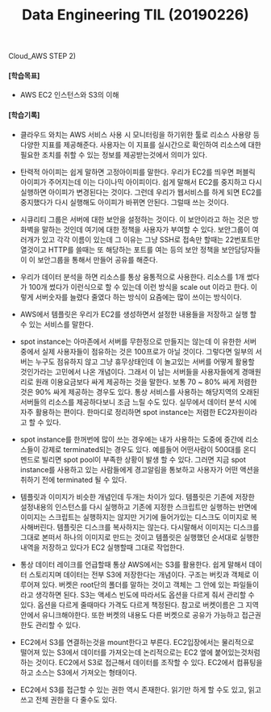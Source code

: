 ﻿---
layout: post
title: "Data Engineering TIL (20190226)"
tags: [Data Engineering]
comments: true
---


Cloud_AWS STEP 2)


#### [학습목표]

- AWS EC2 인스턴스와 S3의 이해


#### [학습기록]


- 클라우드 와치는 AWS 서비스 사용 시 모니터링을 하기위한 툴로 리소스 사용량 등 다양한 지표를 제공해준다. 사용자는 이 지표를 실시간으로 확인하여 리소스에 대한 필요한 조치를 취할 수 있는 정보를 제공받는것에서 의미가 있다.


- 탄력적 아이피는 쉽게 말하면 고정아이피를 말한다. 우리가 EC2를 띄우면 퍼블릭 아이피가 주어지는데 이는 다이나믹 아이피이다. 쉽게 말해서 EC2를 중지하고 다시 실행하면 아이피가 변경된다는 것이다. 그런데 우리가 웹서비스를 하게 되면 EC2를 중지했다가 다시 실행해도 아이피가 바뀌면 안된다. 그럴때 쓰는 것이다.


- 시큐리티 그룹은 서버에 대한 보안을 설정하는 것이다. 이 보안이라고 하는 것은 방화벽을 말하는 것인데 여기에 대한 정책을 사용자가 부여할 수 있다. 보안그룹이 여러개가 있고 각각 이름이 있는데 그 이유는 그냥 SSH로 접속만 할때는 22번포트만 열것이고 HTTP를 쓸때는 또 해당하는 포트를 여는 등의 보안 정책을 보안담당자들이 이 보안그룹을 통해서 만들어 공유를 해준다. 


- 우리가 데이터 분석을 하면 리소스를 통상 융통적으로 사용한다. 리소스를 1개 썼다가 100개 썼다가 이런식으로 할 수 있는데 이런 방식을 scale out 이라고 한다. 이렇게 서버숫자를 늘렸다 줄였다 하는 방식이 요즘에는 많이 쓰이는 방식이다. 


- AWS에서 템플릿은 우리가 EC2를 생성하면서 설정한 내용들을 저장하고 실행 할 수 있는 서비스를 말한다. 


- spot instance는 아마존에서 서버를 무한정으로 만들지는 않는데 이 유한한 서버 중에서 실제 사용자들이 점유하는 것은 100프로가 아닐 것이다. 그렇다면 일부의 서버는 누구도 점유하지 않고 그냥 휴무상태인데 이 놀고있는 서버를 어떻게 활용할 것인가라는 고민에서 나온 개념이다. 그래서 이 남는 서버들을 사용자들에게 경매원리로 원래 이용요금보다 싸게 제공하는 것을 말한다. 보통 70 ~ 80% 싸게 저렴한것은 90% 싸게 제공하는 경우도 있다. 통상 서비스를 사용하는 해당지역의 오래된 서버들의 리소스를 제공하다보니 조금 느릴 수도 있다. 실무에서 데이터 분석 시에 자주 활용하는 편이다. 한마디로 정리하면 spot instance는 저렴한 EC2자원이라고 할 수 있다.


- spot instance를 한꺼번에 많이 쓰는 경우에는 내가 사용하는 도중에 중간에 리소스들이 강제로 terminated되는 경우도 있다. 예를들어 어떤사람이 500대를 온디멘드로 빌리면 spot pool이 부족한 상황이 발생 할 수 있다. 그러면 지금 spot instance를 사용하고 있는 사람들에게 경고알림을 통보하고 사용자가 어떤 액션을 취하기 전에 terminated 될 수 있다.


- 템플릿과 이미지가 비슷한 개념인데 두개는 차이가 있다. 템플릿은 기존에 저장한 설정내용의 인스턴스를 다시 실행하고 기존에 지정한 스크립트만 실행하는 반면에 이미지는 스크립트는 실행하지는 않지만 거기에 들어가있는 디스크도 이미지로 복사해버린다. 템플릿은 디스크를 복사하지는 않는다. 다시말해서 이미지는 디스크를 그대로 본떠서 하나의 이미지로 만드는 것이고 템플릿은 실행했던 순서대로 실행한 내역을 저장하고 있다가 EC2 실행할때 그대로 작업한다.


- 통상 데이터 레이크를 언급할때 통상 AWS에서는 S3를 활용한다. 쉽게 말해서 데이터 스토리지며 데이터는 전부 S3에 저장한다는 개념이다. 구조는 버킷과 객체로 이루어져 있다. 버켓은 root단의 폴더를 말하는 것이고 객체는 그 안에 있는 파일들이라고 생각하면 된다. S3는 액세스 빈도에 따라서도 옵션을 다르게 줘서 관리할 수 있다. 옵션을 다르게 줄때마다 가격도 다르게 책정된다. 참고로 버켓이름은 그 지역안에서 유니크해야한다. 또한 버켓의 내용도 다른 버켓으로 공유가 가능하고 접근권한도 관리할 수 있다.


- EC2에서 S3를 연결하는것을 mount한다고 부른다. EC2입장에서는 물리적으로 떨어져 있는 S3에서 데이터를 가져오는데 논리적으로는 EC2 옆에 붙어있는것처럼 하는 것이다. EC2에서 S3로 접근해서 데이터를 조작할 수 있다. EC2에서 컴퓨팅을 하고 소스는 S3에서 가져오는 형태이다. 


- EC2에서 S3를 접근할 수 있는 권한 역시 존재한다. 읽기만 하게 할 수도 있고, 읽고 쓰고 전체 권한을 다 줄수도 있다.
